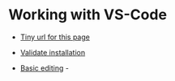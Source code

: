 # Working with VS-Code


- [Tiny url for this page](https://tinyurl.com/y68k2g97)

- [Validate installation](https://github.com/karenpayneoregon/karenpayneoregon.github.io/blob/master/VS-Code/Validate-installation.md)

- [Basic editing](VS-Code/basic-editing.md) -


